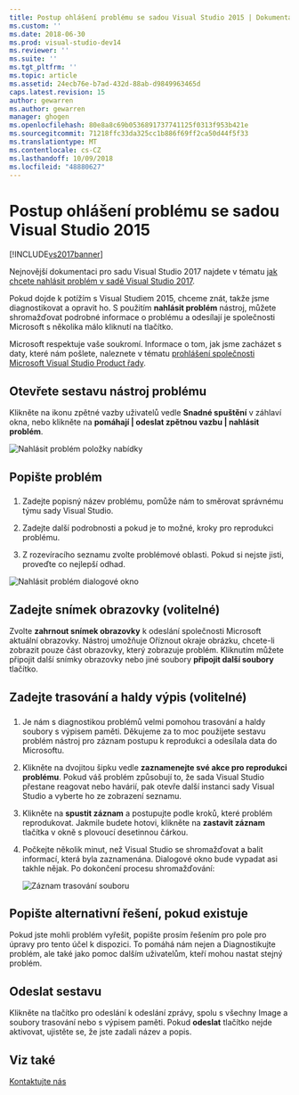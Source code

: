 ```yaml
---
title: Postup ohlášení problému se sadou Visual Studio 2015 | Dokumentace Microsoftu
ms.custom: ''
ms.date: 2018-06-30
ms.prod: visual-studio-dev14
ms.reviewer: ''
ms.suite: ''
ms.tgt_pltfrm: ''
ms.topic: article
ms.assetid: 24ecb76e-b7ad-432d-88ab-d9849963465d
caps.latest.revision: 15
author: gewarren
ms.author: gewarren
manager: ghogen
ms.openlocfilehash: 80e8a8c69b0536891737741125f0313f953b421e
ms.sourcegitcommit: 71218ffc33da325cc1b886f69ff2ca50d44f5f33
ms.translationtype: MT
ms.contentlocale: cs-CZ
ms.lasthandoff: 10/09/2018
ms.locfileid: "48880627"
---
```

# <a name="how-to-report-a-problem-with-visual-studio-2015"></a>Postup ohlášení problému se sadou Visual Studio 2015
[!INCLUDE[vs2017banner](../includes/vs2017banner.md)]

Nejnovější dokumentaci pro sadu Visual Studio 2017 najdete v tématu [jak chcete nahlásit problém v sadě Visual Studio 2017](/visualstudio/ide/how-to-report-a-problem-with-visual-studio-2017).

Pokud dojde k potížím s Visual Studiem 2015, chceme znát, takže jsme diagnostikovat a opravit ho.  S použitím **nahlásit problém** nástroj, můžete shromažďovat podrobné informace o problému a odesílají je společnosti Microsoft s několika málo kliknutí na tlačítko.  
  
 Microsoft respektuje vaše soukromí. Informace o tom, jak jsme zacházet s daty, které nám pošlete, naleznete v tématu [prohlášení společnosti Microsoft Visual Studio Product řady](https://www.visualstudio.com/en-us/dn948229).  
  
## <a name="open-the-report-a-problem-tool"></a>Otevřete sestavu nástroj problému  
 Klikněte na ikonu zpětné vazby uživatelů vedle **Snadné spuštění** v záhlaví okna, nebo klikněte na **pomáhají &#124; odeslat zpětnou vazbu &#124; nahlásit problém**.  
  
 ![Nahlásit problém položky nabídky](../ide/media/report-a-problem-menu-item.png "nahlásit problém položky nabídky")  
  
## <a name="describe-the-problem"></a>Popište problém  
  
###  <a name="describe_the_problem"></a>  
  
1.  Zadejte popisný název problému, pomůže nám to směrovat správnému týmu sady Visual Studio.  
  
2.  Zadejte další podrobnosti a pokud je to možné, kroky pro reprodukci problému.  
  
3.  Z rozevíracího seznamu zvolte problémové oblasti. Pokud si nejste jisti, proveďte co nejlepší odhad.  
  
 ![Nahlásit problém dialogové okno](../ide/media/report-a-problem-dialog.png "nahlásit problém dialogové okno")  
  
## <a name="provide-a-screenshot-optional"></a>Zadejte snímek obrazovky (volitelné)  
 Zvolte **zahrnout snímek obrazovky** k odeslání společnosti Microsoft aktuální obrazovky. Nástroj umožňuje Oříznout okraje obrázku, chcete-li zobrazit pouze část obrazovky, který zobrazuje problém. Kliknutím můžete připojit další snímky obrazovky nebo jiné soubory **připojit další soubory** tlačítko.  
  
## <a name="provide-a-trace-and-heap-dump-optional"></a>Zadejte trasování a haldy výpis (volitelné)  
  
###  <a name="provide_a_trace_and_heap_dump"></a>  
  
1.  Je nám s diagnostikou problémů velmi pomohou trasování a haldy soubory s výpisem paměti.   Děkujeme za to moc použijete sestavu problém nástroj pro záznam postupu k reprodukci a odesílala data do Microsoftu.  
  
2.  Klikněte na dvojitou šipku vedle **zaznamenejte své akce pro reprodukci problému**. Pokud váš problém způsobují to, že sada Visual Studio přestane reagovat nebo havárií, pak otevře další instanci sady Visual Studio a vyberte ho ze zobrazení seznamu.  
  
3.  Klikněte na **spustit záznam** a postupujte podle kroků, které problém reprodukovat. Jakmile budete hotovi, klikněte na **zastavit záznam** tlačítka v okně s plovoucí desetinnou čárkou.  
  
4.  Počkejte několik minut, než Visual Studio se shromažďovat a balit informací, která byla zaznamenána. Dialogové okno bude vypadat asi takhle nějak. Po dokončení procesu shromažďování:  
  
     ![Záznam trasování souboru](../ide/media/record-a-trace-file.png "záznam souboru trasování")  
  
## <a name="describe-the-workaround-if-there-is-one"></a>Popište alternativní řešení, pokud existuje  
 Pokud jste mohli problém vyřešit, popište prosím řešením pro pole pro úpravy pro tento účel k dispozici. To pomáhá nám nejen a Diagnostikujte problém, ale také jako pomoc dalším uživatelům, kteří mohou nastat stejný problém.  
  
## <a name="submit-the-report"></a>Odeslat sestavu  
 Klikněte na tlačítko pro odeslání k odeslání zprávy, spolu s všechny Image a soubory trasování nebo s výpisem paměti. Pokud **odeslat** tlačítko nejde aktivovat, ujistěte se, že jste zadali název a popis.  
  
## <a name="see-also"></a>Viz také  
 [Kontaktujte nás](../ide/talk-to-us.md)

